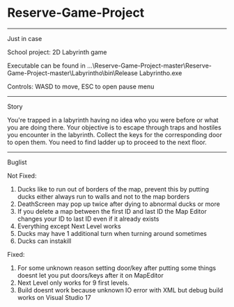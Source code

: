 # Reserve-Game-Project
_________________________

Just in case

School project: 2D Labyrinth game

Executable can be found in  ...\Reserve-Game-Project-master\Reserve-Game-Project-master\Labyrintho\bin\Release Labyrintho.exe


Controls: WASD to move, ESC to open pause menu
_________________________

Story

You're trapped in a labyrinth having no idea who you were before or what you are doing there. Your objective is to escape through traps and hostiles you encounter in the labyrinth. Collect the keys for the corresponding door to open them. You need to find ladder up to proceed to the next floor.

_________________________

Buglist

Not Fixed:

1. Ducks like to run out of borders of the map, prevent this by putting ducks either always run to walls and not to the map borders
2. DeathScreen may pop up twice after dying to abnormal ducks or more
3. If you delete a map between the first ID and last ID the Map Editor changes your ID to last ID even if it already exists
4. Everything except Next Level works
5. Ducks may have 1 additional turn when turning around sometimes
6. Ducks can instakill

Fixed:

1. For some unknown reason setting door/key after putting some things doesnt let you put doors/keys after it on MapEditor
2. Next Level only works for 9 first levels.
3. Build doesnt work because unknown IO error with XML but debug build works on Visual Studio 17
